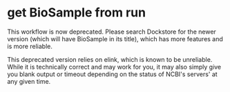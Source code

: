 # get BioSample from run

This workflow is now deprecated. Please search Dockstore for the newer version (which will have BioSample in its title), which has more features and is more reliable.

This deprecated version relies on elink, which is known to be unreliable. While it is technically correct and may work for you, it may also simply give you blank output or timeout depending on the status of NCBI's servers' at any given time.